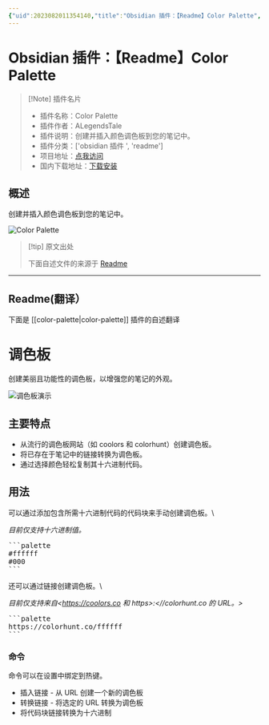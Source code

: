 ```yaml
---
{"uid":2023082011354140,"title":"Obsidian 插件：【Readme】Color Palette","tags":["obsidian插件","readme"],"description":"创建并插入颜色调色板到您的笔记中。","author":"AI","type":"readme","draft":false,"editable":false,"modified":20230101000000,"dg-publish":true,"permalink":"/lake-of-knowledge/10-obsidian/obsidian/readme/color-palette-readme/","dgPassFrontmatter":true}
---
```



# Obsidian 插件：【Readme】Color Palette

> [!Note] 插件名片
> - 插件名称：Color Palette
> - 插件作者：ALegendsTale
> - 插件说明：创建并插入颜色调色板到您的笔记中。
> - 插件分类：['obsidian 插件 ', 'readme']
> - 项目地址：[点我访问](https://github.com/ALegendsTale/obsidian-color-palette)
> - 国内下载地址：[下载安装](https://pkmer.cn/products/plugin/pluginMarket/?color-palette)

## 概述

创建并插入颜色调色板到您的笔记中。

![Color Palette](https://cdn.pkmer.cn/covers/color-palette.png!pkmer)

> [!tip] 原文出处
>
>下面自述文件的来源于 [Readme](https://ghproxy.net/https://raw.githubusercontent.com/ALegendsTale/obsidian-color-palette/main/README.md)
>

---

## Readme(翻译）

下面是 [[color-palette\|color-palette]] 插件的自述翻译

# 调色板

创建美丽且功能性的调色板，以增强您的笔记的外观。

![调色板演示](ColorPaletteDemo.png)

## 主要特点

- 从流行的调色板网站（如 coolors 和 colorhunt）创建调色板。
- 将已存在于笔记中的链接转换为调色板。
- 通过选择颜色轻松复制其十六进制代码。

## 用法

可以通过添加包含所需十六进制代码的代码块来手动创建调色板。\

*目前仅支持十六进制值。*

<pre>
```palette
#ffffff
#000
```
</pre>

还可以通过链接创建调色板。\

*目前仅支持来自<https://coolors.co 和 https>:<//colorhunt.co 的 URL。>*

<pre>
```palette
https://colorhunt.co/ffffff
```
</pre>

### 命令

命令可以在设置中绑定到热键。

- 插入链接 - 从 URL 创建一个新的调色板
- 转换链接 - 将选定的 URL 转换为调色板
- 将代码块链接转换为十六进制



